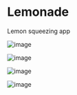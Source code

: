 # Lemonade
Lemon squeezing app

![image](https://user-images.githubusercontent.com/81595746/216775999-ab72eed1-e7c3-4aac-ad8b-78a03fcdeef9.png)

![image](https://user-images.githubusercontent.com/81595746/216776023-4c9165a6-9e73-4e90-84fa-e559b3c3ebcd.png)

![image](https://user-images.githubusercontent.com/81595746/216776035-e7bff67f-a16e-4730-8326-fdb127f0137d.png)

![image](https://user-images.githubusercontent.com/81595746/216776048-004acc2c-8bb4-4e33-8a1d-a680cc88ca30.png)
